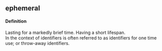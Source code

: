 ## ephemeral

<h4>Definition</h4><p>Lasting for a markedly brief time. Having a short lifespan.<br>In the context of identifiers is often referred to as identifiers for one time use; or throw-away identifiers.</p>


